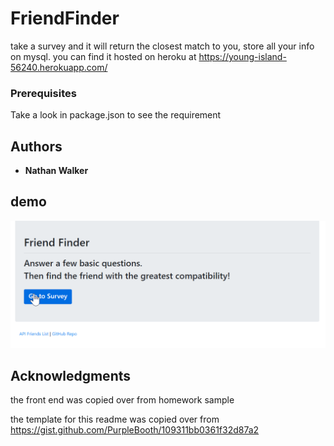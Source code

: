 # FriendFinder

take a survey and it will return the closest match to you, store all your info on mysql. you can find it hosted on heroku at https://young-island-56240.herokuapp.com/

### Prerequisites

Take a look in package.json to see the requirement

## Authors

* **Nathan Walker** 

## demo
![gif demo](./gif/demo.gif)

## Acknowledgments

the front end was copied over from homework sample

the template for this readme was copied over from https://gist.github.com/PurpleBooth/109311bb0361f32d87a2
